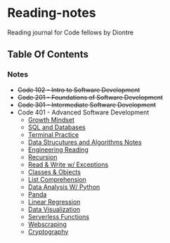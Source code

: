 # Reading-notes
Reading journal for Code fellows by Diontre 

## Table Of Contents


### Notes

- ~~Code 102 - Intro to Software Development~~
- ~~Code 201 - Foundations of Software Development~~
- ~~Code 301 - Intermediate Software Development~~
- Code 401 - Advanced Software Development
  - [Growth Mindset ](https://github.com/houseofjavascript/reading-notes/blob/main/Python%20401)
  - [SQL and Databases](https://github.com/houseofjavascript/reading-notes/blob/main/Databases%20and%20SQL)
  - [Terminal Practice]()
  - [Data Strucutures and Algorithms Notes](https://houseofjavascript.github.io/reading-notes/Data%20Structures%20and%20Algorithms)
  - [Engineering Reading](https://houseofjavascript.github.io/reading-notes/Engineering%20Reading)
  - [Recursion](https://houseofjavascript.github.io/reading-notes/Class%2002)
  - [Read & Write w/ Exceptions](https://houseofjavascript.github.io/reading-notes/Class%2003)
  - [Classes & Objects](https://houseofjavascript.github.io/reading-notes/Class%2004)
  - [List Comprehension](https://houseofpython.github.io/reading-notes/Class%2008)
  - [Data Analysis W/ Python](https://houseofpython.github.io/reading-notes/Class%2011)
  - [Panda](https://houseofpython.github.io/reading-notes/Class%2012)
  - [Linear Regression](https://houseofpython.github.io/reading-notes/Class%2013)
  - [Data Visualization](https://houseofpython.github.io/reading-notes/Class%2014)
  - [Serverless Functions](https://houseofpython.github.io/reading-notes/Class%2016)
  - [Webscraping](https://houseofpython.github.io/reading-notes/Class%2017)
  - [Cryptography](https://houseofpython.github.io/reading-notes/Class%2018)



